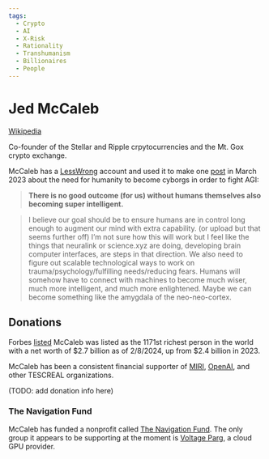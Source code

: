 ```yaml
---
tags:
  - Crypto
  - AI
  - X-Risk
  - Rationality
  - Transhumanism
  - Billionaires
  - People
---
```

# Jed McCaleb

[Wikipedia](https://en.wikipedia.org/wiki/Jed_McCaleb)

Co-founder of the Stellar and Ripple crpytocurrencies and the Mt. Gox crypto exchange.

McCaleb has a [LessWrong](LessWrong.md) account and used it to make one [post](https://www.lesswrong.com/posts/vEtdjWuFrRwffWBiP/we-have-to-upgrade)  in March 2023 about the need for humanity to become cyborgs in order to fight AGI:
>**There is no good outcome (for us) without humans themselves also becoming super intelligent.**

>I believe our goal should be to ensure humans are in control long enough to augment our mind with extra capability. (or upload but that seems further off) I’m not sure how this will work but I feel like the things that neuralink or science.xyz are doing, developing brain computer interfaces, are steps in that direction. We also need to figure out scalable technological ways to work on trauma/psychology/fulfilling needs/reducing fears. Humans will somehow have to connect with machines to become much wiser, much more intelligent, and much more enlightened. Maybe we can become something like the amygdala of the neo-neo-cortex.

## Donations

Forbes [listed](https://web.archive.org/web/20231215230143/https://www.forbes.com/profile/jed-mccaleb/) McCaleb was listed as the 1171st richest person in the world with a net worth of $2.7 billion as of 2/8/2024, up from $2.4 billion in 2023.

McCaleb has been a consistent financial supporter of [MIRI](MIRI.md), [OpenAI](OpenAI.md), and other TESCREAL organizations.

(TODO: add donation info here)

### The Navigation Fund

McCaleb has funded a nonprofit called [The Navigation Fund](https://www.navigation.org). The only group it appears to be supporting at the moment is [Voltage Parg](https://www.voltagepark.com/), a cloud GPU provider.
